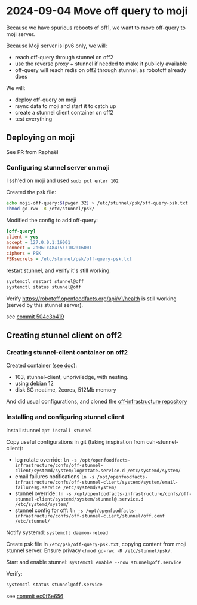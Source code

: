 # 2024-09-04 Move off query to moji

Because we have spurious reboots of off1, we want to move off-query to moji server.

Because Moji server is ipv6 only, we will:
* reach off-query through stunnel on off2
* use the reverse proxy + stunnel if needed to make it publicly available
* off-query will reach redis on off2 through stunnel, as robotoff already does

We will:
* deploy off-query on moji
* rsync data to moji and start it to catch up
* create a stunnel client container on off2
* test everything

## Deploying on moji

See PR from Raphaël


### Configuring stunnel server on moji

I ssh'ed on moji and used `sudo pct enter 102`

Created the psk file:
```bash
echo moji-off-query:$(pwgen 32) > /etc/stunnel/psk/off-query-psk.txt
chmod go-rwx -R /etc/stunnel/psk/
```

Modified the config to add off-query:
```ini
[off-query]
client = yes
accept = 127.0.0.1:16001
connect = 2a06:c484:5::102:16001
ciphers = PSK
PSKsecrets = /etc/stunnel/psk/off-query-psk.txt
```

restart stunnel, and verify it's still working:
```bash
systemctl restart stunnel@off
systemctl status stunnel@off
```

Verify https://robotoff.openfoodfacts.org/api/v1/health is still working (served by this stunnel server).

see [commit 504c3b419](https://github.com/openfoodfacts/openfoodfacts-infrastructure/commit/504c3b419d983bf05f1ce144270fb8edb1171330)

## Creating stunnel client on off2

### Creating stunnel-client container on off2

Created container ([see doc](../proxmox.md/#how-to-create-a-new-container)):
* 103, stunnel-client, unpriviledge, with nesting.
* using debian 12
* disk 6G noatime, 2cores, 512Mb memory

And did usual configurations, and cloned the [off-infrastructure repository](../how-to-have-server-config-in-git.md)

### Installing and configuring stunnel client

Install stunnel `apt install stunnel`

Copy useful configurations in git (taking inspiration from ovh-stunnel-client):
* log rotate override:
  `ln -s /opt/openfoodfacts-infrastructure/confs/off-stunnel-client/systemd/system/logrotate.service.d /etc/systemd/system/`
* email failures notifications
  `ln -s /opt/openfoodfacts-infrastructure/confs/off-stunnel-client/systemd/system/email-failures@.service /etc/systemd/system/`
* stunnel override:
  `ln -s /opt/openfoodfacts-infrastructure/confs/off-stunnel-client/systemd/system/stunnel@.service.d /etc/systemd/system/`
* stunnel config for off:
  `ln -s /opt/openfoodfacts-infrastructure/confs/off-stunnel-client/stunnel/off.conf /etc/stunnel/`

Notify systemd: `systemctl daemon-reload`

Create psk file in `/etc/psk/off-query-psk.txt`, copying content from moji stunnel server.
Ensure privacy `chmod go-rwx -R /etc/stunnel/psk/`.

Start and enable stunnel: `systemctl enable --now stunnel@off.service`

Verify:
```bash
systemctl status stunnel@off.service
```

see [commit ec0f6e656](https://github.com/openfoodfacts/openfoodfacts-infrastructure/commit/ec0f6e656c72ad1a7e113f2a9a1fea8496a4b25c)